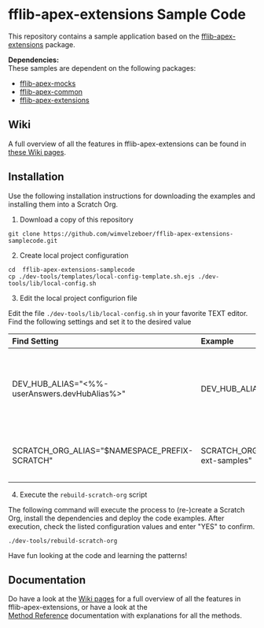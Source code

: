 # fflib-apex-extensions Sample Code
This repository contains a sample application based on the 
[fflib-apex-extensions](https://github.com/wimvelzeboer/fflib-apex-extensions/wiki) package.  

**Dependencies:**<br/>
These samples are dependent on the following packages:
- [fflib-apex-mocks](https://github.com/apex-enterprise-patterns/fflib-apex-mocks)
- [fflib-apex-common](https://github.com/apex-enterprise-patterns/fflib-apex-common)
- [fflib-apex-extensions](https://github.com/wimvelzeboer/fflib-apex-extensions)

## Wiki
A full overview of all the features in fflib-apex-extensions can be found in 
[these Wiki pages](https://github.com/wimvelzeboer/fflib-apex-extensions/wiki).

## Installation
Use the following installation instructions for downloading the examples and installing them into a Scratch Org.

1. Download a copy of this repository
```shell
git clone https://github.com/wimvelzeboer/fflib-apex-extensions-samplecode.git
```

2. Create local project configuration
```shell
cd  fflib-apex-extensions-samplecode
cp ./dev-tools/templates/local-config-template.sh.ejs ./dev-tools/lib/local-config.sh
```
3. Edit the local project configurion file

Edit the file `./dev-tools/lib/local-config.sh` in your favorite TEXT editor.
Find the following settings and set it to the desired value

| Find Setting | Example | Notes | 
|:---|:---|:---
| DEV_HUB_ALIAS="<%%-userAnswers.devHubAlias%>" | DEV_HUB_ALIAS="MyDevHub" | Set this to the Alias of DevHub you authorised in your SFDX CLI
| SCRATCH_ORG_ALIAS="$NAMESPACE_PREFIX-SCRATCH" |SCRATCH_ORG_ALIAS="apex-ext-samples"| The Scratch Org alias to be created 

4. Execute the `rebuild-scratch-org` script 

The following command will execute the process to (re-)create a Scratch Org, install the dependencies and deploy the code examples.
After execution, check the listed configuration values and enter "YES" to confirm.
```shell
./dev-tools/rebuild-scratch-org
```

Have fun looking at the code and learning the patterns!

## Documentation
Do have a look at the 
[Wiki pages](https://github.com/wimvelzeboer/fflib-apex-extensions/wiki)
for a full overview of all the features in fflib-apex-extensions, 
or have a look at the  
[Method Reference](https://github.com/wimvelzeboer/fflib-apex-extensions/blob/main/docs/README.asciidoc)
documentation with explanations for all the methods.




